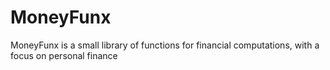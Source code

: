 # MoneyFunx

MoneyFunx is a small library of functions for financial computations, with a focus on personal finance